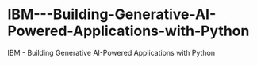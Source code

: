 # IBM---Building-Generative-AI-Powered-Applications-with-Python
IBM - Building Generative AI-Powered Applications with Python
